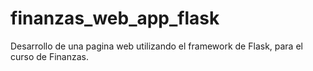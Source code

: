 # finanzas_web_app_flask
Desarrollo de una pagina web utilizando el framework de Flask, para el curso de Finanzas.
